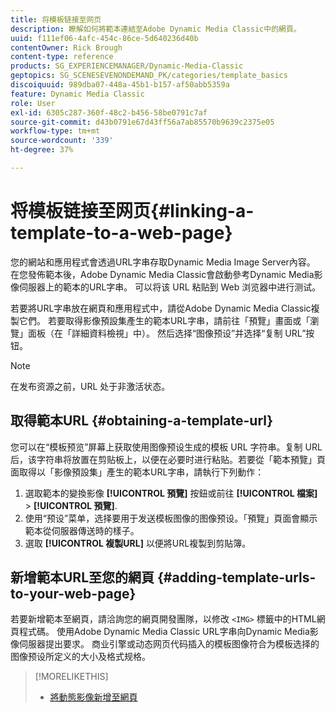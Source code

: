 ```yaml
---
title: 将模板链接至网页
description: 瞭解如何將範本連結至Adobe Dynamic Media Classic中的網頁。
uuid: f111ef06-4afc-454c-86ce-5d640236d40b
contentOwner: Rick Brough
content-type: reference
products: SG_EXPERIENCEMANAGER/Dynamic-Media-Classic
geptopics: SG_SCENESEVENONDEMAND_PK/categories/template_basics
discoiquuid: 989dba07-448a-45b1-b157-af50abb5359a
feature: Dynamic Media Classic
role: User
exl-id: 6305c287-360f-48c2-b456-58be0791c7af
source-git-commit: d43b0791e67d43ff56a7ab85570b9639c2375e05
workflow-type: tm+mt
source-wordcount: '339'
ht-degree: 37%

---
```


# 将模板链接至网页{#linking-a-template-to-a-web-page}

您的網站和應用程式會透過URL字串存取Dynamic Media Image Server內容。 在您發佈範本後，Adobe Dynamic Media Classic會啟動參考Dynamic Media影像伺服器上的範本的URL字串。 可以将该 URL 粘贴到 Web 浏览器中进行测试。

若要將URL字串放在網頁和應用程式中，請從Adobe Dynamic Media Classic複製它們。 若要取得影像預設集產生的範本URL字串，請前往「預覽」畫面或「瀏覽」面板（在「詳細資料檢視」中）。 然后选择“图像预设”并选择“复制 URL”按钮。

>[!NOTE]
>
>在发布资源之前，URL 处于非激活状态。

## 取得範本URL {#obtaining-a-template-url}

您可以在“模板预览”屏幕上获取使用图像预设生成的模板 URL 字符串。复制 URL 后，该字符串将放置在剪贴板上，以便在必要时进行粘贴。若要從「範本預覽」頁面取得以「影像預設集」產生的範本URL字串，請執行下列動作：

1. 選取範本的變換影像 **[!UICONTROL 預覽]** 按鈕或前往 **[!UICONTROL 檔案]** > **[!UICONTROL 預覽]**.
1. 使用“预设”菜单，选择要用于发送模板图像的图像预设。「預覽」頁面會顯示範本從伺服器傳送時的樣子。
1. 選取 **[!UICONTROL 複製URL]** 以便將URL複製到剪貼簿。

## 新增範本URL至您的網頁 {#adding-template-urls-to-your-web-page}

若要新增範本至網頁，請洽詢您的網頁開發團隊，以修改 `<IMG>` 標籤中的HTML網頁程式碼。 使用Adobe Dynamic Media Classic URL字串向Dynamic Media影像伺服器提出要求。 商业引擎或动态网页代码插入的模板图像符合为模板选择的图像预设所定义的大小及格式规格。

>[!MORELIKETHIS]
>
>* [將動態影像新增至網頁](linking-urls-web-application.md#adding_dynamic_images_to_your_web_page)

